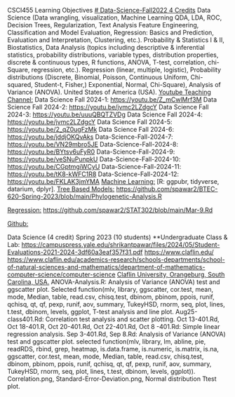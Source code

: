 CSCI455 Learning Objectives [# Data-Science-Fall2022 4 Credits](https://pawar1550.wixsite.com/claflin-courses/copy-of-math111)
Data Science (Data wrangling, visualization, Machine Learning QDA, LDA, ROC, Decision Trees, Regularization, Text Analysis Feature Engineering, Classification and Model Evaluation, Regression: Basics and Prediction, Evaluation and Interpretation, Clustering, etc.). Probability & Statistics I & II, Biostatistics, Data Analysis (topics including descriptive & inferential statistics, probability distributions, variable types, distribution properties, discrete & continuous types, R functions, ANOVA, T-test, correlation, chi-Square, regression, etc.). Regression (linear, multiple, logistic), Probability distributions (Discrete, Binomial, Poisson, Continuous Uniform, Chi-squared, Student-t, Fisher,)  Exponential, Normal, Chi-Square), Analysis of Variance (ANOVA). United States of America (USA).
[Youtube Teaching Channel:](https://www.youtube.com/playlist?list=PLKka-JHtsz80sJ_uQ8wZ4cnLNB9yRJNoV)
Data Science Fall 2024-1: https://youtu.be/Z_mCwlMrf3M
Data Science Fall 2024-2: https://youtu.be/jvmc2LZdgcY
Data Science Fall 2024-3: https://youtu.be/uuuQBQTZVDg
Data Science Fall 2024-4: https://youtu.be/jvmc2LZdgcY
Data Science Fall 2024-5: https://youtu.be/2_qZ0ugFzMk
Data Science Fall 2024-6: https://youtu.be/jddjOKQvAks
Data-Science-Fall-2024-7: https://youtu.be/VN29mbro5JE
Data-Science-Fall-2024-8: https://youtu.be/BYtsv6uFyR0
Data-Science-Fall-2024-9: https://youtu.be/veSNuPunpkU
Data-Science-Fall-2024-10: https://youtu.be/CGptmgiWCyU
Data-Science-Fall-2024-11: https://youtu.be/tK8-kWFC1R8
Data-Science-Fall-2024-12: https://youtu.be/FKLAK3jmYMA
[Machine Learning:](https://youtu.be/Pju8ecWWRAw)
[R: ggpubr, tidyverse, datarium, dplyr].
[Tree Based Models:](https://youtu.be/FOtl6qM_nX0)
https://github.com/spawar2/BTEC-620-Spring-2023/blob/main/Phylogenetic-Analysis.R

[Regression:](https://youtu.be/LrSDfwwnbKY)
https://github.com/spawar2/STAT302/blob/main/Mar-9.Rd

[Github:](https://github.com/spawar2/Data-Science-Fall2022)

Data Science (4 credit) Spring 2023 (10 students) **Undergraduate Class & Lab: https://campuspress.yale.edu/shrikantpawar/files/2024/05/Student-Evaluations-2021-2024-3df60a3eaf357f31.pdf
https://www.claflin.edu/ https://www.claflin.edu/academics-research/schools-departments/school-of-natural-sciences-and-mathematics/department-of-mathematics-computer-science/computer-science
[Claflin University, Orangeburg, South Carolina, USA.](https://www.claflin.edu/docs/default-source/academic-affairs-student-services/2018-2020-undergraduate-catalog_final_aug-21-2019_web.pdf?sfvrsn=15bf3f0e_6) 
ANOVA-Analysis.R: Analysis of Variance (ANOVA) test and ggscatter plot. Selected function(mlv, library, ggscatter, cor.test, mean, mode, Median, table, read.csv, chisq.test, dbinom, pbinom, ppois, runif, qchisq, qt, qf, pexp, runif, aov, summary, TukeyHSD, rnorm, seq, plot, lines, t.test, dbinom, levels, ggplot, T-test analysis and line plot. Aug25-class401.Rd: Correlation test analysis and scatter plotting. Oct 13-401.Rd, Oct 18-401.R, Oct 20-401.Rd, Oct 22-401.Rd, Oct 8 -401.Rd: Simple linear regression analysis. Sep 3-401.Rd, Sep 8.Rd: Analysis of Variance (ANOVA) test and ggscatter plot. selected function(mlv, library, lm, abline, pie, readRDS, rbind, grep, heatmap, is.data.frame, is.numeric, is.matrix, is.na, ggscatter, cor.test, mean, mode, Median, table, read.csv, chisq.test, dbinom, pbinom, ppois, runif, qchisq, qt, qf, pexp, runif, aov, summary, TukeyHSD, rnorm, seq, plot, lines, t.test, dbinom, levels, ggplot)). Correlation.png, Standard-Error-Deviation.png, Normal distribution Ttest plot.
